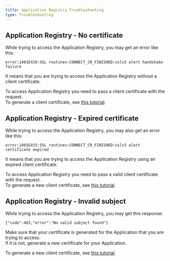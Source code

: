 ```yaml
---
title: Application Registry Troubleshooting
type: Troubleshooting
---
```


## Application Registry - No certificate

While trying to access the Application Registry, you may get an error like this:
```
error:1401E410:SSL routines:CONNECT_CR_FINISHED:sslv3 alert handshake failure
```
It means that you are trying to access the Application Registry without a client certificate. 

To access Application Registry you need to pass a client certificate with the request.  
To generate a client certificate, see [this tutorial](#tutorials-get-the-client-certificate). 

## Application Registry - Expired certificate

While trying to access the Application Registry, you may also get an error like this:
```
error:1401E415:SSL routines:CONNECT_CR_FINISHED:sslv3 alert certificate expired
```
It means that you are trying to access the Application Registry using an expired client certificate.

To access Application Registry you need to pass a valid client certificate with the request.  
To generate a new client certificate, see [this tutorial](#tutorials-get-the-client-certificate).  

## Application Registry - Invalid subject

While trying to access the Application Registry, you may get this response:
```
{"code":403,"error":"No valid subject found"}
```
Make sure that your certificate is generated for the Application that you are trying to access.  
If it is not, generate a new certificate for your Application. 

To generate a new client certificate, see [this tutorial](#tutorials-get-the-client-certificate).
